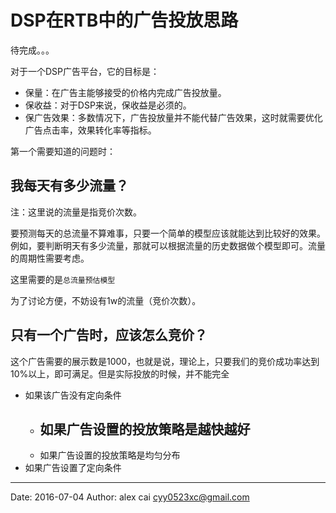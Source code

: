 # DSP在RTB中的广告投放思路

待完成。。。

对于一个DSP广告平台，它的目标是：

- 保量：在广告主能够接受的价格内完成广告投放量。
- 保收益：对于DSP来说，保收益是必须的。
- 保广告效果：多数情况下，广告投放量并不能代替广告效果，这时就需要优化广告点击率，效果转化率等指标。


第一个需要知道的问题时：

## 我每天有多少流量？

注：这里说的流量是指竞价次数。

要预测每天的总流量不算难事，只要一个简单的模型应该就能达到比较好的效果。例如，要判断明天有多少流量，那就可以根据流量的历史数据做个模型即可。流量的周期性需要考虑。

这里需要的是`总流量预估模型`

为了讨论方便，不妨设有1w的流量（竞价次数）。

## 只有一个广告时，应该怎么竞价？

这个广告需要的展示数是1000，也就是说，理论上，只要我们的竞价成功率达到10%以上，即可满足。但是实际投放的时候，并不能完全

- 如果该广告没有定向条件
  - 如果广告设置的投放策略是越快越好
    - 
  - 如果广告设置的投放策略是均匀分布
- 如果广告设置了定向条件




---------

Date: 2016-07-04  Author: alex cai <cyy0523xc@gmail.com>

